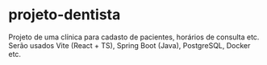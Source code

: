 # projeto-dentista
Projeto de uma clínica para cadasto de pacientes, horários de consulta etc. Serão usados Vite (React + TS), Spring Boot (Java), PostgreSQL, Docker etc.
